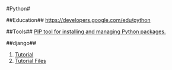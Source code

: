 #Python#

##Education##
https://developers.google.com/edu/python

##Tools##
[PIP tool for installing and managing Python packages.](https://pip.pypa.io/en/latest/index.html)

##django##
1. [Tutorial](https://docs.djangoproject.com/en/1.7/intro/tutorial01/)
2. [Tutorial Files](https://github.com/django/djangoproject.com)


